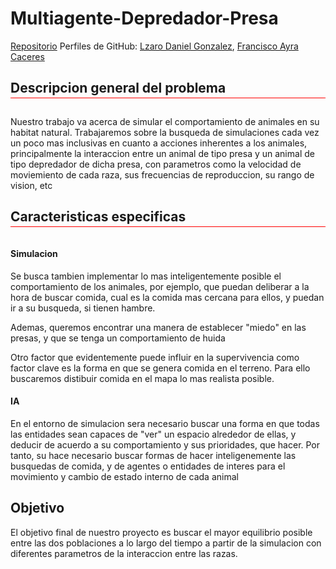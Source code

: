 <style>
    .line{
        height: 1px;
        background-color: red;
        width: 100%;
        position: relative;
        top: -15px
    }
</style>



# Multiagente-Depredador-Presa

[Repositorio](https://github.com/LazaroDGM/Multiagente-Depredador-Presa.git) 
Perfiles de GitHub: [Lzaro Daniel Gonzalez](https://github.com/lazaroDGM), [Francisco Ayra Caceres](https://github.com/frankayra)



## Descripcion general del problema
<div class="line"></div>

Nuestro trabajo va acerca de simular el comportamiento de animales en su habitat natural. Trabajaremos sobre la busqueda de simulaciones cada vez un poco mas inclusivas en cuanto a acciones inherentes a los animales, principalmente la interaccion entre un animal de tipo presa y un animal de tipo depredador de dicha presa, con parametros como la velocidad de moviemiento de cada raza, sus frecuencias de reproduccion, su rango de vision, etc


## Caracteristicas especificas
<div class="line"></div>

#### Simulacion 
Se busca tambien implementar lo mas inteligentemente posible el comportamiento de los animales, por ejemplo, que puedan deliberar a la hora de buscar comida, cual es la comida mas cercana para ellos, y puedan ir a su busqueda, si tienen hambre.

Ademas, queremos encontrar una manera de establecer "miedo" en las presas, y que se tenga un comportamiento de huida 

Otro factor que evidentemente puede influir en la supervivencia como factor clave es la forma en que se genera comida en el terreno. Para ello buscaremos distibuir comida en el mapa lo mas realista posible.

#### IA
En el entorno de simulacion sera necesario buscar una forma en que todas las entidades sean capaces de "ver" un espacio alrededor de ellas, y deducir de acuerdo a su comportamiento y sus prioridades, que hacer.
Por tanto, su hace necesario buscar formas de hacer inteligenemente las busquedas de comida, y de agentes o entidades de interes para el movimiento y cambio de estado interno de cada animal



## Objetivo
El objetivo final de nuestro proyecto es buscar el mayor equilibrio posible entre las dos poblaciones a lo largo del tiempo a partir de la simulacion con diferentes parametros de la interaccion entre las razas.